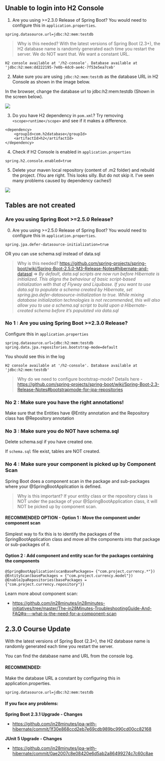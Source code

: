## Unable to login into H2 Console

1. Are you using >=2.3.0 Release of Spring Boot? You would need to configure this in `application.properties`.

```
spring.datasource.url=jdbc:h2:mem:testdb
```

> Why is this needed? With the latest versions of Spring Boot (2.3+), the H2 database name is randomly generated each time you restart the server.  We do NOT want that. We want a constant URL.

```
H2 console available at '/h2-console'. Database available at 'jdbc:h2:mem:dd222195-7e0b-4dc0-ae4c-7f53e5ea7ceb'
```

2. Make sure you are using `jdbc:h2:mem:testdb` as the database URL in H2 Console as shown in the image below.

In the browser, change the database url to jdbc:h2:mem:testdb (Shown in the screen below).

![](images/h2-solution-image.png)

3. Do you have H2 dependency in `pom.xml`? Try removing `<scope>runtime</scope>` and see if it makes a difference.

```
<dependency>
	<groupId>com.h2database</groupId>
	<artifactId>h2</artifactId>
</dependency>
```

4. Check if H2 Console is enabled in `application.properties` 

```
spring.h2.console.enabled=true
```

5. Delete your maven local repository (content of .m2 folder) and rebuild the project. (You are right. This looks silly. But do not skip it. I've seen many problems caused by dependency caches!)

![](images/eclipse-maven-m2-folder.png)

## Tables are not created

### Are you using Spring Boot >=2.5.0 Release?

0. Are you using >=2.5.0 Release of Spring Boot? You would need to configure this in `application.properties`.

```
spring.jpa.defer-datasource-initialization=true
```

OR you can use schema.sql instead of data.sql

> Why is this needed? https://github.com/spring-projects/spring-boot/wiki/Spring-Boot-2.5.0-M3-Release-Notes#hibernate-and-datasql => *By default, data.sql scripts are now run before Hibernate is initialized. This aligns the behaviour of basic script-based initialization with that of Flyway and Liquibase. If you want to use data.sql to populate a schema created by Hibernate, set spring.jpa.defer-datasource-initialization to true. While mixing database initialization technologies is not recommended, this will also allow you to use a schema.sql script to build upon a Hibernate-created schema before it’s populated via data.sql* 


### No 1 : Are you using Spring Boot >=2.3.0 Release?

Configure this in `application.properties`

```
spring.datasource.url=jdbc:h2:mem:testdb
spring.data.jpa.repositories.bootstrap-mode=default
```

You should see this in the log
```
H2 console available at '/h2-console'. Database available at 'jdbc:h2:mem:testdb'
```

> Why do we need to configure bootstrap-mode? Details here - https://github.com/spring-projects/spring-boot/wiki/Spring-Boot-2.3-Release-Notes#bootstrapmode-for-jpa-repositories

### No 2 : Make sure you have the right annotations!

Make sure that the Entities have @Entity annotation and the Repository class has @Repository annotation

### No 3 : Make sure you do NOT have schema.sql 

Delete schema.sql if you have created one.

If `schema.sql` file exist, tables are NOT created.

### No 4 : Make sure your component is picked up by Component Scan

Spring Boot does a component scan in the package and sub-packages where your @SpringBootApplication is defined. 

>  Why is this important? If your entity class or the repository class is NOT under the package of your @SpringBootApplication class, it will NOT be picked up by component scan. 

#### RECOMMENDED OPTION - Option 1 : Move the component under component scan

Simplest way to fix this is to identify the packages of the SpringBootApplication class and move all the components into that package or sub-packages of it. 

#### Option 2 : Add component and entity scan for the packages containing the components
```
@SpringBootApplication(scanBasePackages= {"com.project.currency.*"})
@EntityScan(basePackages = {"com.project.currency.model"})
@EnableJpaRepositories(basePackages = {"com.project.currency.repository"})
```

Learn more about component scan:
- https://github.com/in28minutes/in28minutes-initiatives/tree/master/The-in28Minutes-TroubleshootingGuide-And-FAQ#q---what-is-the-need-for-a-component-scan


## 2.3.0 Course Update

With the latest versions of Spring Boot (2.3+), the H2 database name is randomly generated each time you restart the server.

You can find the database name and URL from the console log.

#### RECOMMENDED: 

Make the database URL a constant by configuring this in application.properties.

```
spring.datasource.url=jdbc:h2:mem:testdb
```

#### If you face any problems:

**Spring Boot 2.3.1 Upgrade - Changes**
- https://github.com/in28minutes/jpa-with-hibernate/commit/1f30e868ccd2eb7e69cdb989bc990cd00cc82168

**JUnit 5 Upgrade - Changes**
- https://github.com/in28minutes/jpa-with-hibernate/commit/0ae2007c8e08420e6d5ab2a86499274c7c60c8ae